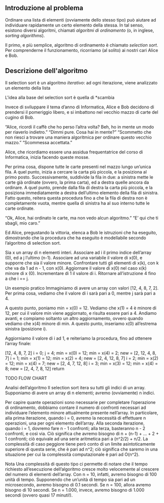 ## Introduzione al problema

Ordinare una lista di elementi (ovviamente dello stesso tipo) può aiutare ad individuare rapidamente un certo elemento della stessa. In tal senso, esistono diversi algoritmi, chiamati *algoritmi di ordinamento* (o, in inglese, *sorting algorithms*).

Il primo, e più semplice, algoritmo di ordinamento è chiamato *selection sort*. Per comprenderne il funzionamento, ricorriamo (al solito) ai nostri cari Alice e Bob.

## Descrizione dell'algoritmo

Il selection sort è un algoritmo *iterativo*: ad ogni iterazione, viene analizzato un elemento della lista

L'idea alla base del selection sort è quella di *scambia

Invece di sviluppare il tema d’anno di Informatica, Alice e Bob decidono di prendersi il pomeriggio libero, e si imbattono nel vecchio mazzo di carte del cugino di Bob.

“Alice, ricordi il caffè che ho perso l’altra volta? Beh, ho in mente un modo per riaverlo indietro.”
“Dimmi pure. Cosa hai in mente?”
“Scommetto che non riesci a trovare una maniera algoritmica per ordinare questo vecchio mazzo.”
“Scommessa accettata.”

Alice, che ricordiamo essere una assidua frequentatrice del corso di Informatica, inizia facendo queste mosse.

Per prima cosa, dispone tutte le carte presenti nel mazzo lungo un’unica fila. A quel punto, inizia a cercare la carta più piccola, e la posiziona al primo posto.
Successivamente, suddivide la fila in due: a sinistra mette le carte già ordinate (ovvero, la prima carta), ed a destra quelle ancora da ordinare.
A quel punto, prende dalla fila di destra la carta più piccola, e la posiziona immediatamente a destra dell’ultimo elemento della fila di sinistra. Fatto questo, reitera questa procedura fino a che la fila di destra non è completamente vuota, mentre quella di sinistra ha al suo interno tutte le carte ordinate.

“Ok, Alice, hai ordinato le carte, ma non vedo alcun algoritmo.”
“E’ qui che ti sbagli, mio caro.”

Ed Alice, pregustando la vittoria, elenca a Bob le istruzioni che ha eseguito, dimostrando che la procedura che ha eseguito è modellabile secondo l’algoritmo di selection sort.

Sia x un array di n elementi interi.
Associare ad i il primo indice dell’array (0), ed a j l’ultimo (n-1).
Associare ad una variabile il valore di x(0), e supporre che sia il valore minore.
Confrontare tutti gli elementi di x(k), con k che va da 1 ad n - 1, con x(0). Aggiornare il valore di x(0) nel caso x(k) minore di x (0).
Incrementare di 1 il valore di i.
Ritornare all’istruzione 4 fino a che i == j.

Un esempio pratico
Immaginiamo di avere un array con valori [12, 4, 8, 7, 2]. Per prima cosa, vediamo che il valore di i sarà pari a 0, mentre j sarà pari a 4.

A questo punto, poniamo min = x(0) = 12. Vediamo che x(1) = 4 è minore di 12, per cui il valore min viene aggiornato, e risulta essere pari a 4. Andiamo avanti, e compiamo soltanto un altro aggiornamento, ovvero quando vediamo che x(4) minore di min. A questo punto, inseriamo x(0) all’estrema sinistra (posizione i).

Aggiorniamo il valore di i ad 1, e reiteriamo la procedura, fino ad ottenere l’array finale:

[12, 4, 8, 7, 2]
i = 0; j = 4;
min = x(0) = 12;
min = x(4) = 2;
new = [2, 12, 4, 8, 7]
i = 1;
min = x(1) = 12;
min = x(2) = 4;
new = [2, 4, 12, 8, 7]
i = 2;
min = x(2) = 12;
min = x(4) = 7;
new = [2, 4, 7, 12, 8]
i = 3;
min = x(3) = 12;
min = x(4) = 8;
new = [2, 4, 7, 8, 12]
return

TODO FLOW CHART

Analisi dell’algoritmo
Il selection sort itera su tutti gli indici di un array. Supponiamo di avere un array di n elementi; avremo (ovviamente) n indici.

Per capire quante operazioni sono necessarie per completare l’operazione di ordinamento, dobbiamo contare il numero di confronti necessari ad individuare l’elemento minore attualmente presente nell’array. In particolare, alla prima iterazione, quando i = 0, avremo la necessità di effettuare n operazioni, una per ogni elemento dell’array. Alla seconda iterazione, quando i = 1, dovremo fare n - 1 confronti; alla terza, basteranno n - 2 confronti, e così via. Ciò significa che avremo bisogno di n + (n-1) + … + 2 + 1 confronti; ciò equivale ad una serie aritmetica pari a (n^2/2) + n/2. La complessità di caso peggiore tiene però conto di un limite asintoticamente superiore di questa serie, che è pari ad n^2; ciò significa che saremo in una situazione per cui la complessità computazionale è pari ad O(n^2).

Nota 
Una complessità di questo tipo ci permette di notare che il tempo richiesto all’esecuzione dell’algoritmo cresce molto velocemente al crescere del numero di elementi dell’array. Con n = 10, infatti, avremo bisogno di 100 unità di tempo. Supponendo che un’unità di tempo sia pari ad un microsecondo, avremo bisogno di 0.1 secondi. Se n = 100, allora avremo bisogno di 10 secondi. Se n = 1.000, invece, avremo bisogno di 1.000 secondi (ovvero quasi 17 minuti!).
